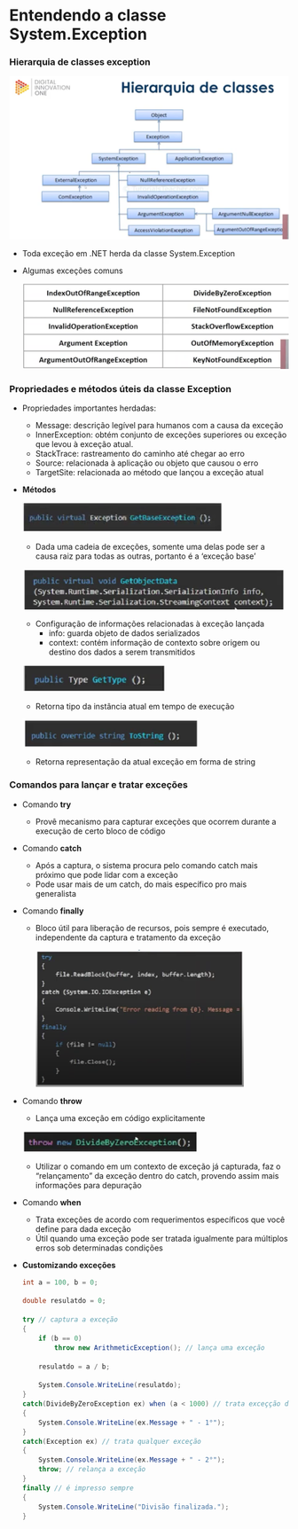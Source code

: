 # Entendendo a classe System.Exception

### Hierarquia de classes exception

![Untitled](Entendendo%20a%20classe%20System%20Exception%20c0e8a2daf4794bc7bbd4eba7416bd623/Untitled.png)

- Toda exceção em .NET herda da classe System.Exception
- Algumas exceções comuns
    
    ![Untitled](Entendendo%20a%20classe%20System%20Exception%20c0e8a2daf4794bc7bbd4eba7416bd623/Untitled%201.png)
    

### Propriedades e métodos úteis da classe Exception

- Propriedades importantes herdadas:
    - Message: descrição legível para humanos com a causa da exceção
    - InnerException: obtém conjunto de exceções superiores ou exceção que levou à exceção atual.
    - StackTrace: rastreamento do caminho até chegar ao erro
    - Source: relacionada à aplicação ou objeto que causou o erro
    - TargetSite: relacionada ao método que lançou a exceção atual
- **Métodos**
    
    ![Untitled](Entendendo%20a%20classe%20System%20Exception%20c0e8a2daf4794bc7bbd4eba7416bd623/Untitled%202.png)
    
    - Dada uma cadeia de exceções, somente uma delas pode ser a causa raiz para todas as outras, portanto é a ‘exceção base’
    
    ![Untitled](Entendendo%20a%20classe%20System%20Exception%20c0e8a2daf4794bc7bbd4eba7416bd623/Untitled%203.png)
    
    - Configuração de informações relacionadas à exceção lançada
        - info: guarda objeto de dados serializados
        - context: contém informação de contexto sobre origem ou destino dos dados a serem transmitidos
    
    ![Untitled](Entendendo%20a%20classe%20System%20Exception%20c0e8a2daf4794bc7bbd4eba7416bd623/Untitled%204.png)
    
    - Retorna tipo da instância atual em tempo de execução
    
    ![Untitled](Entendendo%20a%20classe%20System%20Exception%20c0e8a2daf4794bc7bbd4eba7416bd623/Untitled%205.png)
    
    - Retorna representação da atual exceção em forma de string

### Comandos para lançar e tratar exceções

- Comando **try**
    - Provê mecanismo para capturar exceções que ocorrem durante a execução de certo bloco de código
- Comando **catch**
    - Após a captura, o sistema procura pelo comando catch mais próximo que pode lidar com a exceção
    - Pode usar mais de um catch, do mais específico pro mais generalista
- Comando **finally**
    - Bloco útil para liberação de recursos, pois sempre é executado, independente da captura e tratamento da exceção
        
        ![Untitled](Entendendo%20a%20classe%20System%20Exception%20c0e8a2daf4794bc7bbd4eba7416bd623/Untitled%206.png)
        
- Comando **throw**
    - Lança uma exceção em código explicitamente
    
    ![Untitled](Entendendo%20a%20classe%20System%20Exception%20c0e8a2daf4794bc7bbd4eba7416bd623/Untitled%207.png)
    
    - Utilizar o comando em um contexto de exceção já capturada, faz o “relançamento” da exceção dentro do catch, provendo assim mais informações para depuração
- Comando **when**
    - Trata exceções de acordo com requerimentos específicos que você define para dada exceção
    - Útil quando uma exceção pode ser tratada igualmente para múltiplos erros sob determinadas condições
- **Customizando exceções**
    
    ```csharp
    int a = 100, b = 0;
    
    double resulatdo = 0;
    
    try // captura a exceção
    {
        if (b == 0)
            throw new ArithmeticException(); // lança uma exceção
    
        resulatdo = a / b;
    
        System.Console.WriteLine(resulatdo);
    }
    catch(DivideByZeroException ex) when (a < 1000) // trata exceçção divisão por zero, se a for menor que mil
    {
        System.Console.WriteLine(ex.Message + " - 1°");
    }
    catch(Exception ex) // trata qualquer exceção
    {
        System.Console.WriteLine(ex.Message + " - 2°");
        throw; // relança a exceção
    }
    finally // é impresso sempre
    {
        System.Console.WriteLine("Divisão finalizada.");
    }
    ```
